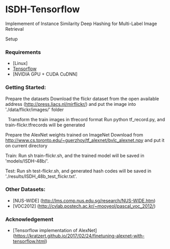 # ISDH-Tensorflow
Implemement of Instance Similarity Deep Hashing for Multi-Label Image Retrieval

Setup
### Requirements
- [Linux]
- [Tensorflow](https://www.tensorflow.org/)
- [NVIDIA GPU + CUDA CuDNN] 

### Getting Started:
  Prepare the datasets
  	Download the flickr dataset from the open available address (http://press.liacs.nl/mirflickr/) and put the image into './data/flickr/images/' folder 
  
  
  Transform the train images in tfrecord format
        Run python tf_record.py, and train-flickr.tfrecords will be generated
         
  Prepare the AlexNet weights trained on ImageNet
        Download from http://www.cs.toronto.edu/~guerzhoy/tf_alexnet/bvlc_alexnet.npy and put it on current directory
   
  Train:
	Run sh train-flickr.sh, and the trained model will be saved in 'models/ISDH-48b/'.

  Test:
	Run sh test-flickr.sh, and generated hash codes will be saved in './results/ISDH_48b_test_flickr.txt'.


### Other Datasets:
- [NUS-WIDE] (http://lms.comp.nus.edu.sg/research/NUS-WIDE.htm)
- [VOC2012] (http://cvlab.postech.ac.kr/~mooyeol/pascal_voc_2012/)

### Acknowledgement
- [Tensorflow implementation of AlexNet] (https://kratzert.github.io/2017/02/24/finetuning-alexnet-with-tensorflow.html)    
    

